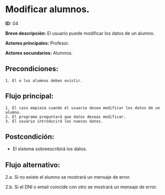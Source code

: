 # Modificar alumnos.

**ID:** 04

**Breve descripción:** El usuario puede modificar los datos de un alumno.


**Actores principales:** Profesor.

**Actores secundarios:** Alumnos.

## Precondiciones:

	1. El o los alumnos deben existir.

## Flujo principal:

	1. El caso empieza cuando el usuario desea modificar los datos de un alumno.
	2. El programa preguntará que datos deseas modificar.
	3. El usuario introducirá los nuevos datos.

## Postcondición:

* El sistema sobreescribirá los datos.

## Flujo alternativo:

2.a. Si no existe el alumno se mostrará un mensaje de error.

2.b. Si el DNI o email coincide con otro se mostrará un mensaje de error.
